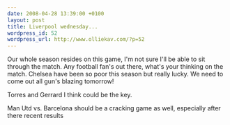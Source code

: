 ```yaml
--- 
date: 2008-04-28 13:39:00 +0100
layout: post
title: Liverpool wednesday...
wordpress_id: 52
wordpress_url: http://www.olliekav.com/?p=52
---
```


Our whole season resides on this game, I'm not sure I'll be able to sit through the match. Any football fan's out there, what's your thinking on the match. Chelsea have been so poor this season but really lucky. We need to come out all gun's blazing tomorrow!

Torres and Gerrard I think could be the key.

Man Utd vs. Barcelona should be a cracking game as well, especially after there recent results
 
